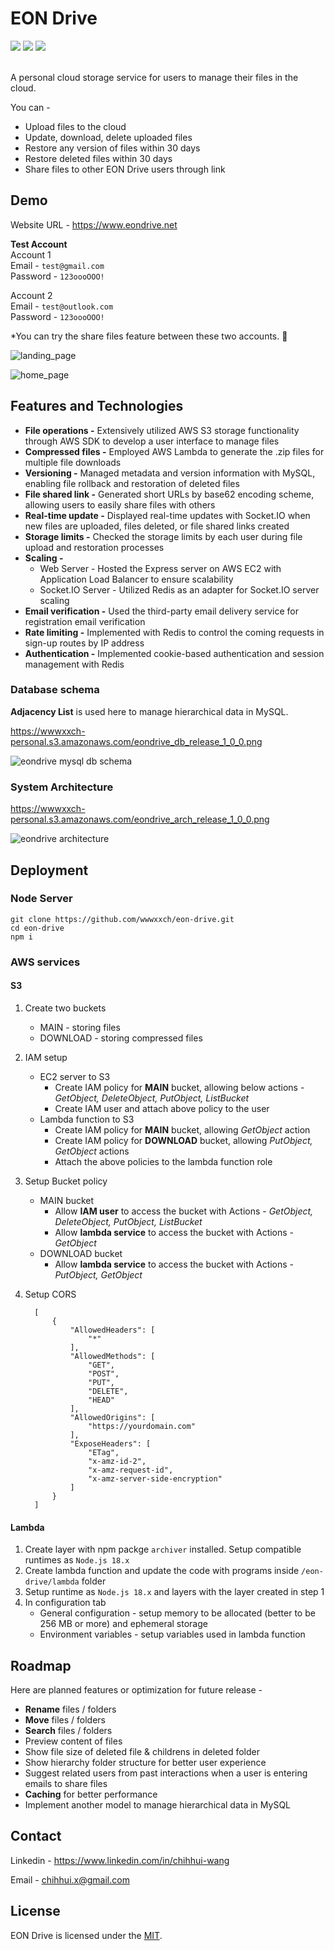 # EON Drive
<div>
   <img src="https://img.shields.io/badge/license-MIT-7c594e">
   <img src="https://img.shields.io/badge/release-v1.0.0-76bd23">
   <img src="https://img.shields.io/badge/powered%20by-wwwxxch-blue">
</div>
<br>

A personal cloud storage service for users to manage their files in the cloud.

You can -
* Upload files to the cloud
* Update, download, delete uploaded files
* Restore any version of files within 30 days
* Restore deleted files within 30 days
* Share files to other EON Drive users through link

## Demo

Website URL - https://www.eondrive.net

**Test Account** <br>
Account 1 <br>
Email - `test@gmail.com` <br>
Password - `123oooOOO!`

Account 2 <br>
Email - `test@outlook.com` <br>
Password - `123oooOOO!`

*You can try the share files feature between these two accounts. 🙂

![landing_page](https://wwwxxch-personal.s3.amazonaws.com/eondrive_demo_landing_release_1_0_0.png)

![home_page](https://wwwxxch-personal.s3.amazonaws.com/eondrive_demo_home_release_1_0_0.png)

## Features and Technologies

* **File operations -** Extensively utilized AWS S3 storage functionality through AWS SDK to develop a user interface to manage files
* **Compressed files -** Employed AWS Lambda to generate the .zip files for multiple file downloads
* **Versioning -** Managed metadata and version information with MySQL, enabling file rollback and restoration of deleted files
* **File shared link -** Generated short URLs by base62 encoding scheme, allowing users to easily share files with others
*	**Real-time update -** Displayed real-time updates with Socket.IO when new files are uploaded, files deleted, or file shared links created
* **Storage limits -** Checked the storage limits by each user during file upload and restoration processes
*	**Scaling -**
    * Web Server - Hosted the Express server on AWS EC2 with Application Load Balancer to ensure scalability 
    * Socket.IO Server - Utilized Redis as an adapter for Socket.IO server scaling
* **Email verification -** Used the third-party email delivery service for registration email verification
* **Rate limiting -** Implemented with Redis to control the coming requests in sign-up routes by IP address
*	**Authentication -** Implemented cookie-based authentication and session management with Redis

### Database schema

**Adjacency List** is used here to manage hierarchical data in MySQL.

<a href="https://wwwxxch-personal.s3.amazonaws.com/eondrive_db_release_1_0_0.png" target="_blank">https://wwwxxch-personal.s3.amazonaws.com/eondrive_db_release_1_0_0.png</a>

![eondrive mysql db schema](https://wwwxxch-personal.s3.amazonaws.com/eondrive_db_release_1_0_0.png)

### System Architecture

<a href="https://wwwxxch-personal.s3.amazonaws.com/eondrive_arch_release_1_0_0.png" target="_blank">https://wwwxxch-personal.s3.amazonaws.com/eondrive_arch_release_1_0_0.png</a>

![eondrive architecture](https://wwwxxch-personal.s3.amazonaws.com/eondrive_arch_release_1_0_0.png)

## Deployment

### Node Server

```
git clone https://github.com/wwwxxch/eon-drive.git
cd eon-drive
npm i
```

### AWS services

#### S3
1. Create two buckets
    * MAIN - storing files
    * DOWNLOAD - storing compressed files
2. IAM setup
    * EC2 server to S3
        * Create IAM policy for **MAIN** bucket, allowing below actions - *GetObject, DeleteObject, PutObject, ListBucket*
        * Create IAM user and attach above policy to the user
    * Lambda function to S3
        * Create IAM policy for **MAIN** bucket, allowing *GetObject* action
        * Create IAM policy for **DOWNLOAD** bucket, allowing *PutObject, GetObject* actions
        * Attach the above policies to the lambda function role
    
3. Setup Bucket policy
    * MAIN bucket
        * Allow **IAM user** to access the bucket with Actions - *GetObject, DeleteObject, PutObject, ListBucket*
        * Allow **lambda service** to access the bucket with Actions - *GetObject*
    * DOWNLOAD bucket
        * Allow **lambda service** to access the bucket with Actions - *PutObject, GetObject*
4. Setup CORS
    ```
      [
          {
              "AllowedHeaders": [
                  "*"
              ],
              "AllowedMethods": [
                  "GET",
                  "POST",
                  "PUT",
                  "DELETE",
                  "HEAD"
              ],
              "AllowedOrigins": [
                  "https://yourdomain.com"
              ],
              "ExposeHeaders": [
                  "ETag",
                  "x-amz-id-2",
                  "x-amz-request-id",
                  "x-amz-server-side-encryption"
              ]
          }
      ]
    ```

#### Lambda
1. Create layer with npm packge `archiver` installed. Setup compatible runtimes as `Node.js 18.x`
2. Create lambda function and update the code with programs inside `/eon-drive/lambda` folder
3. Setup runtime as `Node.js 18.x` and layers with the layer created in step 1
4. In configuration tab
    * General configuration - setup memory to be allocated (better to be 256 MB or more) and ephemeral storage
    * Environment variables - setup variables used in lambda function

## Roadmap
Here are planned features or optimization for future release -
* **Rename** files / folders
* **Move** files / folders
* **Search** files / folders
* Preview content of files
* Show file size of deleted file & childrens in deleted folder
* Show hierarchy folder structure for better user experience
* Suggest related users from past interactions when a user is entering emails to share files
* **Caching** for better performance
* Implement another model to manage hierarchical data in MySQL

## Contact
Linkedin - https://www.linkedin.com/in/chihhui-wang

Email - chihhui.x@gmail.com

## License
EON Drive is licensed under the [MIT](https://github.com/wwwxxch/eon-drive/blob/main/LICENSE).
